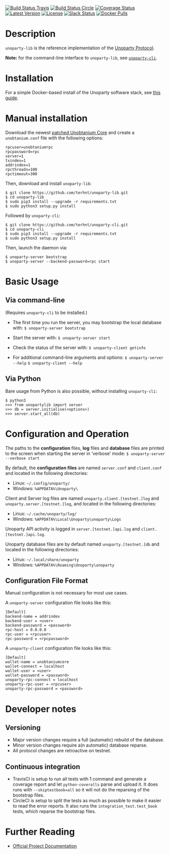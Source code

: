 [![Build Status Travis](https://travis-ci.org/terhnt/unoparty-lib.svg?branch=develop)](https://travis-ci.org/terhnt/unoparty-lib)
[![Build Status Circle](https://circleci.com/gh/terhnt/unoparty-lib.svg?&style=shield)](https://circleci.com/gh/terhnt/unoparty-lib)
[![Coverage Status](https://coveralls.io/repos/terhnt/unoparty-lib/badge.png?branch=develop)](https://coveralls.io/r/terhnt/unoparty-lib?branch=develop)
[![Latest Version](https://pypip.in/version/unoparty-lib/badge.svg)](https://pypi.python.org/pypi/unoparty-lib/)
[![License](https://pypip.in/license/unoparty-lib/badge.svg)](https://pypi.python.org/pypi/unoparty-lib/)
[![Slack Status](http://slack.unoparty.io/badge.svg)](http://slack.unoparty.io)
[![Docker Pulls](https://img.shields.io/docker/pulls/unoparty/unoparty-server.svg?maxAge=2592000)](https://hub.docker.com/r/unoparty/unoparty-server/)


# Description
`unoparty-lib` is the reference implementation of the [Unoparty Protocol](https://unoparty.io).

**Note:** for the command-line interface to `unoparty-lib`, see [`unoparty-cli`](https://github.com/terhnt/unoparty-cli).


# Installation

For a simple Docker-based install of the Unoparty software stack, see [this guide](http://unoparty.io/docs/federated_node/).


# Manual installation

Download the newest [patched Unobtanium Core](https://github.com/unobtanium-official/unobtanium/releases) and create
a `unobtanium.conf` file with the following options:

```
rpcuser=unobtaniumrpc
rpcpassword=rpc
server=1
txindex=1
addrindex=1
rpcthreads=100
rpctimeout=300
```

Then, download and install `unoparty-lib`:

```
$ git clone https://github.com/terhnt/unoparty-lib.git
$ cd unoparty-lib
$ sudo pip3 install --upgrade -r requirements.txt
$ sudo python3 setup.py install
```

Followed by `unoparty-cli`:

```
$ git clone https://github.com/terhnt/unoparty-cli.git
$ cd unoparty-cli
$ sudo pip3 install --upgrade -r requirements.txt
$ sudo python3 setup.py install
```

Then, launch the daemon via:

```
$ unoparty-server bootstrap
$ unoparty-server --backend-password=rpc start
```

# Basic Usage

## Via command-line

(Requires `unoparty-cli` to be installed.)

* The first time you run the server, you may bootstrap the local database with:
	`$ unoparty-server bootstrap`

* Start the server with:
	`$ unoparty-server start`

* Check the status of the server with:
	`$ unoparty-client getinfo`

* For additional command-line arguments and options:
	`$ unoparty-server --help`
	`$ unoparty-client --help`

## Via Python

Bare usage from Python is also possible, without installing `unoparty-cli`:

```
$ python3
>>> from unopartylib import server
>>> db = server.initialise(<options>)
>>> server.start_all(db)
```

# Configuration and Operation

The paths to the **configuration** files, **log** files and **database** files are printed to the screen when starting the server in ‘verbose’ mode:
	`$ unoparty-server --verbose start`

By default, the **configuration files** are named `server.conf` and `client.conf` and located in the following directories:

* Linux: `~/.config/unoparty/`
* Windows: `%APPDATA%\Unoparty\`

Client and Server log files are named `unoparty.client.[testnet.]log` and `unoparty.server.[testnet.]log`, and located in the following directories:

* Linux: `~/.cache/unoparty/log/`
* Windows: `%APPDATA%\Local\Unoparty\unoparty\Logs`

Unoparty API activity is logged in `server.[testnet.]api.log` and `client.[testnet.]api.log`.

Unoparty database files are by default named `unoparty.[testnet.]db` and located in the following directories:

* Linux: `~/.local/share/unoparty`
* Windows: `%APPDATA%\Roaming\Unoparty\unoparty`

## Configuration File Format

Manual configuration is not necessary for most use cases.

A `unoparty-server` configuration file looks like this:

	[Default]
	backend-name = addrindex
	backend-user = <user>
	backend-password = <password>
	rpc-host = 0.0.0.0
	rpc-user = <rpcuser>
	rpc-password = <rpcpassword>

A `unoparty-client` configuration file looks like this:

	[Default]
	wallet-name = unobtaniumcore
	wallet-connect = localhost
	wallet-user = <user>
	wallet-password = <password>
	unoparty-rpc-connect = localhost
	unoparty-rpc-user = <rpcuser>
	unoparty-rpc-password = <password>


# Developer notes

## Versioning

* Major version changes require a full (automatic) rebuild of the database.
* Minor version changes require a(n automatic) database reparse.
* All protocol changes are retroactive on testnet.

## Continuous integration
 - TravisCI is setup to run all tests with 1 command and generate a coverage report and let `python-coveralls` parse and upload it.
   It does runs with `--skiptestbook=all` so it will not do the reparsing of the bootstrap files.
 - CircleCI is setup to split the tests as much as possible to make it easier to read the error reports.
   It also runs the `integration_test.test_book` tests, which reparse the bootstrap files.


# Further Reading

* [Official Project Documentation](http://unoparty.io/docs/)
